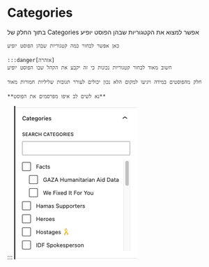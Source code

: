# Categories

  בתוך החלק של Categories אפשר למצוא את הקטגוריות שבהן הפוסט יופיע

    כאן אפשר לבחור כמה קטגוריות שבהן הפוסט יופיע

    :::danger[אזהרה]
    חשוב מאוד לבחור קטגוריות נכונות כי זה יקבע את הקהל שבו הפוסט יופיע

    חלק מהפוסטים במידה ויגיעו למקום הלא נכון יכולים לעורר תגובות שליליות חמורות מאוד

    **נא לשים לב איפו מפרסמים את הפוסט**

:::
    ![alt text](image-2.png)